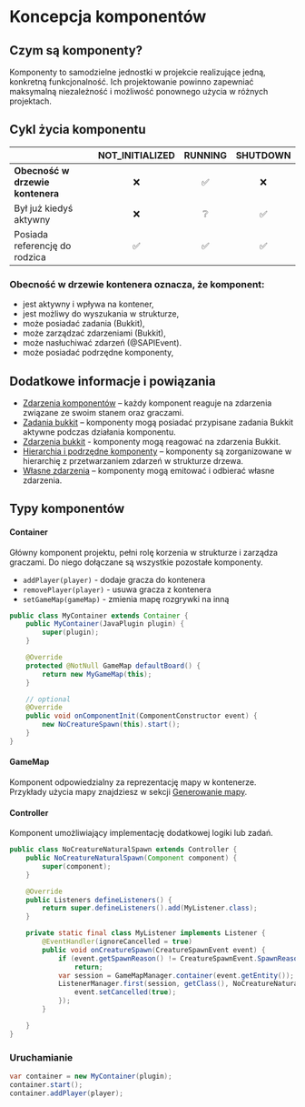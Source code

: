 # Koncepcja komponentów

## Czym są komponenty?
Komponenty to samodzielne jednostki w projekcie realizujące jedną, konkretną funkcjonalność. Ich projektowanie powinno zapewniać maksymalną niezależność i możliwość ponownego użycia w różnych projektach.

## Cykl życia komponentu

|                                  | NOT_INITIALIZED | RUNNING | SHUTDOWN |
|:---------------------------------|:---------------:|:-------:|:--------:|
| **Obecność w drzewie kontenera** | ❌              | ✅      | ❌       |
| Był już kiedyś aktywny           | ❌              | ❔      | ✅       |
| Posiada referencję do rodzica    | ✅              | ✅      | ✅       |

### Obecność w drzewie kontenera oznacza, że komponent:
- jest aktywny i wpływa na kontener,
- jest możliwy do wyszukania w strukturze,
- może posiadać zadania (Bukkit),
- może zarządzać zdarzeniami (Bukkit),
- może nasłuchiwać zdarzeń (@SAPIEvent).
- może posiadać podrzędne komponenty,

## Dodatkowe informacje i powiązania

- [Zdarzenia komponentów](/pl/learn/internal-events.md) – każdy komponent reaguje na zdarzenia związane ze swoim stanem oraz graczami.
- [Zadania bukkit](/pl/learn/tasks.md) – komponenty mogą posiadać przypisane zadania Bukkit aktywne podczas działania komponentu.
- [Zdarzenia bukkit](/pl/learn/listeners.md) - komponenty mogą reagować na zdarzenia Bukkit.
- [Hierarchia i podrzędne komponenty](/pl/learn/nested-trees.md) – komponenty są zorganizowane w hierarchię z przetwarzaniem zdarzeń w strukturze drzewa.
- [Własne zdarzenia](/pl/learn/custom-events.md) – komponenty mogą emitować i odbierać własne zdarzenia.


## Typy komponentów

#### Container
Główny komponent projektu, pełni rolę korzenia w strukturze i zarządza graczami. Do niego dołączane są wszystkie pozostałe komponenty.

- `addPlayer(player)` - dodaje gracza do kontenera
- `removePlayer(player)` - usuwa gracza z kontenera
- `setGameMap(gameMap)` - zmienia mapę rozgrywki na inną

```java
public class MyContainer extends Container {
    public MyContainer(JavaPlugin plugin) {
        super(plugin);
    }

    @Override
    protected @NotNull GameMap defaultBoard() {
        return new MyGameMap(this);
    }

    // optional
    @Override
    public void onComponentInit(ComponentConstructor event) {
        new NoCreatureSpawn(this).start();
    }
}
```

#### GameMap
Komponent odpowiedzialny za reprezentację mapy w kontenerze.
Przykłady użycia mapy znajdziesz w sekcji [Generowanie mapy](/pl/learn/gamemap-generating.md).

#### Controller
Komponent umożliwiający implementację dodatkowej logiki lub zadań.

```java
public class NoCreatureNaturalSpawn extends Controller {
    public NoCreatureNaturalSpawn(Component component) {
        super(component);
    }

    @Override
    public Listeners defineListeners() {
        return super.defineListeners().add(MyListener.class);
    }

    private static final class MyListener implements Listener {
        @EventHandler(ignoreCancelled = true)
        public void onCreatureSpawn(CreatureSpawnEvent event) {
            if (event.getSpawnReason() != CreatureSpawnEvent.SpawnReason.NATURAL)
                return;
            var session = GameMapManager.container(event.getEntity());
            ListenerManager.first(session, getClass(), NoCreatureNaturalSpawn.class, noCreatureDrop -> {
                event.setCancelled(true);
            });
        }

    }
}
```

### Uruchamianie

```java
var container = new MyContainer(plugin);
container.start();
container.addPlayer(player);
```